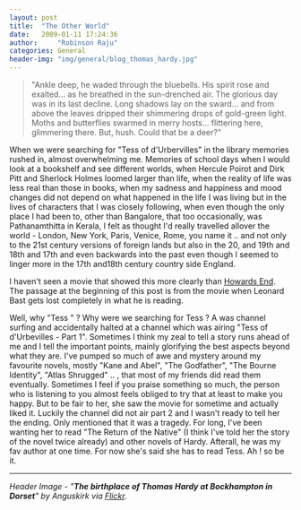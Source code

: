 ```yaml
---
layout: post
title:  "The Other World"
date:   2009-01-11 17:24:36
author:     "Robinson Raju"
categories: General 
header-img: "img/general/blog_thomas_hardy.jpg"
---
```


> "Ankle deep, he waded through the bluebells. His spirit rose and exalted... as he breathed in the sun-drenched air. The glorious day was in its last decline. Long shadows lay on the sward... and from above the leaves dripped their shimmering drops of gold-green light.
Moths and butterflies swarmed in merry hosts... flittering here, glimmering there.
But, hush. Could that be a deer?"

When we were searching for "Tess of d'Urbervilles" in the library memories rushed in, almost overwhelming me. 
Memories of school days when I would look at a bookshelf and see different worlds,
when Hercule Poirot and Dirk Pitt and Sherlock Holmes loomed larger than life,
when the reality of life was less real than those in books, 
when my sadness and happiness and mood changes did not depend on what happened in the life I was living but in the lives of characters that I was closely following, 
when even though the only place I had been to, other than Bangalore, that too occasionally, was Pathanamthitta in Kerala, I felt as thought I'd really travelled allover the world - London, New York, Paris, Venice, Rome, you name it .. and not only to the 21st century versions of foreign lands but also in the 20, and 19th and 18th and 17th and even backwards into the past even though I seemed to linger more in the 17th and18th century country side England.

I haven't seen a movie that showed this more clearly than [Howards End](https://en.wikipedia.org/wiki/Howards_End). The passage at the beginning of this post is from the movie when Leonard Bast gets lost completely in what he is reading. 

Well, why "Tess " ? Why were we searching for Tess ? A was channel surfing and accidentally halted at a channel which was airing "Tess of d'Urbevilles - Part 1". Sometimes I think my zeal to tell a story runs ahead of me and I tell the important points, mainly glorifying the best aspects beyond what they are.  I've pumped so much of awe and mystery around my favourite novels, mostly "Kane and Abel", "The Godfather", "The Bourne Identity", "Atlas Shrugged" .. , that most of my friends did read them eventually. Sometimes I feel if you praise something so much, the person who is listening to you almost feels obliged to try that at least to make you happy.
But to be fair to her, she saw the movie for sometime and actually liked it. Luckily the channel did not air part 2 and I wasn't ready to tell her the ending. Only mentioned that it was a tragedy. 
For long, I've been wanting her to read "The Return of the Native" (I think I've told her the story of the novel twice already) and other novels of Hardy. Afterall, he was my fav author at one time.  For now she's said she has to read Tess. Ah ! so be it. 


---
_Header Image - "**The birthplace of Thomas Hardy at Bockhampton in Dorset**" by Anguskirk via [Flickr](https://flic.kr/p/fPUaC7)._




